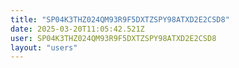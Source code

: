 ```yaml
---
title: "SP04K3THZ024QM93R9F5DXTZSPY98ATXD2E2CSD8"
date: 2025-03-20T11:05:42.521Z
user: SP04K3THZ024QM93R9F5DXTZSPY98ATXD2E2CSD8
layout: "users"
---
```

    